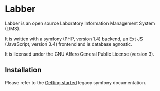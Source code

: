 # Labber

Labber is an open source Laboratory Information Management System (LIMS).

It is written with a symfony (PHP, version 1.4) backend, an Ext JS (JavaScript, version 3.4) frontend and is database agnostic.

It is licensed under the GNU Affero General Public License (version 3).


## Installation

Please refer to the [Getting started](http://symfony.com/legacy/doc/getting-started) legacy symfony documentation.